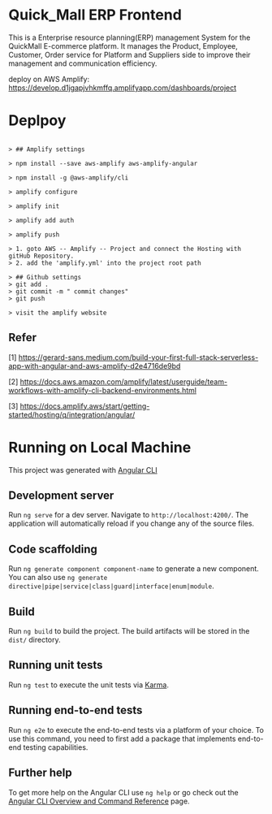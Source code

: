 # Quick_Mall ERP Frontend

This is a Enterprise resource planning(ERP) management System for the QuickMall E-commerce platform. It manages the Product, Employee, Customer, Order service for Platform and Suppliers side to improve their management and communication efficiency.

deploy on AWS Amplify: https://develop.d1jgapjvhkmffq.amplifyapp.com/dashboards/project


# Deplpoy

```

> ## Amplify settings

> npm install --save aws-amplify aws-amplify-angular

> npm install -g @aws-amplify/cli

> amplify configure

> amplify init

> amplify add auth

> amplify push

> 1. goto AWS -- Amplify -- Project and connect the Hosting with gitHub Repository.
> 2. add the 'amplify.yml' into the project root path

> ## Github settings
> git add .
> git commit -m " commit changes"
> git push

> visit the amplify website

```

## Refer
[1] https://gerard-sans.medium.com/build-your-first-full-stack-serverless-app-with-angular-and-aws-amplify-d2e4716de9bd

[2] https://docs.aws.amazon.com/amplify/latest/userguide/team-workflows-with-amplify-cli-backend-environments.html

[3] https://docs.amplify.aws/start/getting-started/hosting/q/integration/angular/


# Running on Local Machine

This project was generated with [Angular CLI](https://github.com/angular/angular-cli)

## Development server

Run `ng serve` for a dev server. Navigate to `http://localhost:4200/`. The application will automatically reload if you change any of the source files.

## Code scaffolding

Run `ng generate component component-name` to generate a new component. You can also use `ng generate directive|pipe|service|class|guard|interface|enum|module`.

## Build

Run `ng build` to build the project. The build artifacts will be stored in the `dist/` directory.

## Running unit tests

Run `ng test` to execute the unit tests via [Karma](https://karma-runner.github.io).

## Running end-to-end tests

Run `ng e2e` to execute the end-to-end tests via a platform of your choice.  To use this command, you need to first add a package that implements end-to-end testing capabilities.

## Further help

To get more help on the Angular CLI use `ng help` or go check out the [Angular CLI Overview and Command Reference](https://angular.io/cli) page.
